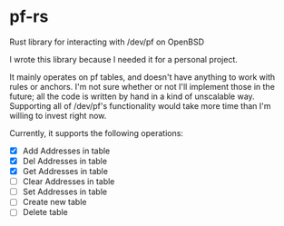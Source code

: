 # pf-rs
Rust library for interacting with /dev/pf on OpenBSD

I wrote this library because I needed it for a personal project. 

It mainly operates on pf tables, and doesn't have anything to work with rules or anchors. I'm not sure whether or not I'll implement those in the future; all the code is written by hand in a kind of unscalable way. Supporting all of /dev/pf's functionality would take more time than I'm willing to invest right now.

Currently, it supports the following operations:

- [x] Add Addresses in table
- [x] Del Addresses in table
- [x] Get Addresses in table
- [ ] Clear Addresses in table
- [ ] Set Addresses in table
- [ ] Create new table
- [ ] Delete table
